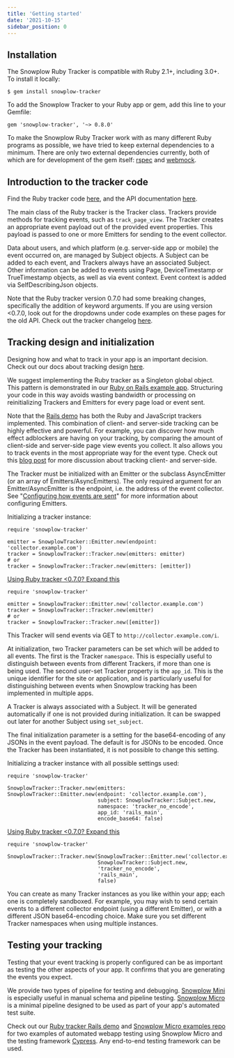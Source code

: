 ```yaml
---
title: 'Getting started'
date: '2021-10-15'
sidebar_position: 0
---
```


## Installation

The Snowplow Ruby Tracker is compatible with Ruby 2.1+, including 3.0+. To install it locally:

```
$ gem install snowplow-tracker
```

To add the Snowplow Tracker to your Ruby app or gem, add this line to your Gemfile:

```
gem 'snowplow-tracker', '~> 0.8.0'
```

To make the Snowplow Ruby Tracker work with as many different Ruby programs as possible, we have tried to keep external dependencies to a minimum. There are only two external dependencies currently, both of which are for development of the gem itself: [rspec](https://rspec.info/) and [webmock](https://rubygems.org/gems/webmock).

## Introduction to the tracker code

Find the Ruby tracker code [here](https://github.com/snowplow/snowplow-ruby-tracker), and the API documentation [here](https://snowplow.github.io/snowplow-ruby-tracker/index.html).

The main class of the Ruby tracker is the Tracker class. Trackers provide methods for tracking events, such as `track_page_view`. The Tracker creates an appropriate event payload out of the provided event properties. This payload is passed to one or more Emitters for sending to the event collector.

Data about users, and which platform (e.g. server-side app or mobile) the event occurred on, are managed by Subject objects. A Subject can be added to each event, and Trackers always have an associated Subject. Other information can be added to events using Page, DeviceTimestamp or TrueTimestamp objects, as well as via event context. Event context is added via SelfDescribingJson objects.

Note that the Ruby tracker version 0.7.0 had some breaking changes, specifically the addition of keyword arguments. If you are using version <0.7.0, look out for the dropdowns under code examples on these pages for the old API. Check out the tracker changelog [here](https://github.com/snowplow/snowplow-ruby-tracker/blob/master/CHANGELOG).

## Tracking design and initialization

Designing how and what to track in your app is an important decision. Check out our docs about tracking design [here](/docs/understanding-tracking-design/introduction-to-tracking-design/index.md).

We suggest implementing the Ruby tracker as a Singleton global object. This pattern is demonstrated in our [Ruby on Rails example app](https://github.com/snowplow-incubator/snowplow-ruby-tracker-examples). Structuring your code in this way avoids wasting bandwidth or processing on reinitializing Trackers and Emitters for every page load or event sent.

Note that the [Rails demo](https://github.com/snowplow-incubator/snowplow-ruby-tracker-examples) has both the Ruby and JavaScript trackers implemented. This combination of client- and server-side tracking can be highly effective and powerful. For example, you can discover how much effect adblockers are having on your tracking, by comparing the amount of client-side and server-side page view events you collect. It also allows you to track events in the most appropriate way for the event type. Check out this [blog post](https://snowplowanalytics.com/blog/2021/11/09/the-unrivaled-power-of-joining-client-and-server-side-tracking/) for more discussion about tracking client- and server-side.

The Tracker must be initialized with an Emitter or the subclass AsyncEmitter (or an array of Emitters/AsyncEmitters). The only required argument for an Emitter/AsyncEmitter is the endpoint, i.e. the address of the event collector. See "[Configuring how events are sent](/docs/collecting-data/collecting-from-own-applications/ruby-tracker/configuring-how-events-are-sent/index.md)" for more information about configuring Emitters.

Initializing a tracker instance:

```
require 'snowplow-tracker'

emitter = SnowplowTracker::Emitter.new(endpoint: 'collector.example.com')
tracker = SnowplowTracker::Tracker.new(emitters: emitter)
# or
tracker = SnowplowTracker::Tracker.new(emitters: [emitter])
```

[Using Ruby tracker <0.7.0? Expand this](#accordion-using-ruby-tracker-andlt070-expand-this)

```
require 'snowplow-tracker'

emitter = SnowplowTracker::Emitter.new('collector.example.com')
tracker = SnowplowTracker::Tracker.new(emitter)
# or
tracker = SnowplowTracker::Tracker.new([emitter])
```

This Tracker will send events via GET to `http://collector.example.com/i`.

At initialization, two Tracker parameters can be set which will be added to all events. The first is the Tracker `namespace`. This is especially useful to distinguish between events from different Trackers, if more than one is being used. The second user-set Tracker property is the `app_id`. This is the unique identifier for the site or application, and is particularly useful for distinguishing between events when Snowplow tracking has been implemented in multiple apps.

A Tracker is always associated with a Subject. It will be generated automatically if one is not provided during initialization. It can be swapped out later for another Subject using `set_subject`.

The final initialization parameter is a setting for the base64-encoding of any JSONs in the event payload. The default is for JSONs to be encoded. Once the Tracker has been instantiated, it is not possible to change this setting.

Initializing a tracker instance with all possible settings used:

```
require 'snowplow-tracker'

SnowplowTracker::Tracker.new(emitters: SnowplowTracker::Emitter.new(endpoint: 'collector.example.com'),
                             subject: SnowplowTracker::Subject.new,
                             namespace: 'tracker_no_encode',
                             app_id: 'rails_main',
                             encode_base64: false)
```

[Using Ruby tracker <0.7.0? Expand this](#accordion-using-ruby-tracker-andlt070-expand-this-1)

```
require 'snowplow-tracker'

SnowplowTracker::Tracker.new(SnowplowTracker::Emitter.new('collector.example.com'),
                             SnowplowTracker::Subject.new,
                             'tracker_no_encode',
                             'rails_main',
                             false)
```

You can create as many Tracker instances as you like within your app; each one is completely sandboxed. For example, you may wish to send certain events to a different collector endpoint (using a different Emitter), or with a different JSON base64-encoding choice. Make sure you set different Tracker namespaces when using multiple instances.

## Testing your tracking

Testing that your event tracking is properly configured can be as important as testing the other aspects of your app. It confirms that you are generating the events you expect.

We provide two types of pipeline for testing and debugging. [Snowplow Mini](/docs/understanding-your-pipeline/what-is-snowplow-mini/index.md) is especially useful in manual schema and pipeline testing. [Snowplow Micro](/docs/understanding-your-pipeline/what-is-snowplow-micro/index.md) is a minimal pipeline designed to be used as part of your app's automated test suite.

Check out our [Ruby tracker Rails demo](https://github.com/snowplow-incubator/snowplow-ruby-tracker-examples) and [Snowplow Micro examples repo](https://github.com/snowplow-incubator/snowplow-micro-examples) for two examples of automated webapp testing using Snowplow Micro and the testing framework [Cypress](https://www.cypress.io/). Any end-to-end testing framework can be used.
